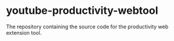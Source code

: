 # youtube-productivity-webtool
The repository containing the source code for the productivity web extension tool.